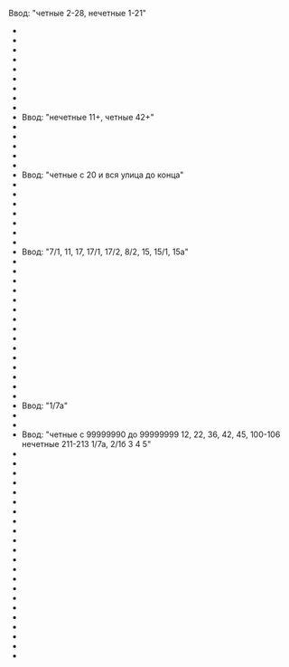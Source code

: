 Ввод: "четные 2-28, нечетные 1-21"
 * [1]:         Да
 * [2]:         Да
 * [3]:         Да
 * [10]:        Да
 * [11]:        Да
 * [1000]:      Нет
 * [-1]:        Нет
 * [23]:        Нет
 * [27]:        Нет
 * [28]:        Да
Ввод: "нечетные 11+, четные 42+"
 * [11]:        Да
 * [10]:        Нет
 * [12]:        Нет
 * [42]:        Да
 * [43]:        Да
 * [1000]:      Да
Ввод: "четные с 20 и вся улица до конца"
 * [1]:         Нет
 * [2]:         Нет
 * [3]:         Нет
 * [20]:        Да
 * [21]:        Нет
 * [1000]:      Да
 * [1001]:      Нет
 * [-1]:        Нет
Ввод: "7/1, 11, 17, 17/1, 17/2, 8/2, 15, 15/1, 15а"
 * [1]:         Нет
 * [2]:         Нет
 * [3]:         Нет
 * [7]:         Нет
 * [7/1]:       Да
 * [7.2]:       Нет
 * [10]:        Нет
 * [11]:        Да
 * [17]:        Да
 * [17/1]:      Да
 * [17/2]:      Да
 * [15а]:       Да
 * [15б]:       Нет
 * [15]:        Да
 * [15/23]:     Нет
 * [15/1]:      Да
Ввод: "1/7а"
 * [1]:         Нет
 * [1/7а]:      Да
 * [1/7б]:      Нет
Ввод: "четные с 99999990 до 99999999 12, 22, 36, 42, 45, 100-106 нечетные 211-213 1/7а, 2/1б 3 4 5"
 * [99999990]:  Да
 * [99999991]:  Нет
 * [12]:        Да
 * [22]:        Да
 * [36]:        Да
 * [37]:        Нет
 * [41]:        Нет
 * [42]:        Да
 * [100]:       Да
 * [101]:       Да
 * [102]:       Да
 * [103]:       Да
 * [104]:       Да
 * [106]:       Да
 * [211]:       Да
 * [212]:       Нет
 * [1/7а]:      Да
 * [1/7б]:      Нет
 * [1]:         Нет
 * [3]:         Да
 * [4]:         Да
 * [2/1б]:      Да